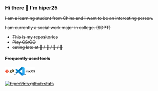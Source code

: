 ### Hi there 👋 I'm [hiper25](https://mirror.hiper25.com "hiper25")

<s>I am a learning student from China and I want to be an interesting person.<s>

<s>I am currently a social work major in college. (SDPT)<s>

- This is my [repositories](https://github.com/hiper25?tab=repositories)
- Play CS:GO
- eating late at 🏪 / 🍟 / 🍦 / 🥤 

#### Frequently used tools
<code><img height="30" src="https://raw.githubusercontent.com/github/explore/80688e429a7d4ef2fca1e82350fe8e3517d3494d/topics/git/git.png"></code>
<code><img height="30" src="https://raw.githubusercontent.com/github/explore/80688e429a7d4ef2fca1e82350fe8e3517d3494d/topics/visual-studio-code/visual-studio-code.png"></code>
<code><img height="30" src="https://raw.githubusercontent.com/github/explore/80688e429a7d4ef2fca1e82350fe8e3517d3494d/topics/macos/macos.png"></code>

[![hiper25's github stats](https://github-readme-stats.vercel.app/api?username=hiper25&show_icons=true)](https://github.com/hiper25)

